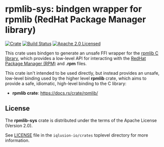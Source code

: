 # rpmlib-sys: bindgen wrapper for rpmlib (RedHat Package Manager library)

[![Crate][crate-image]][crate-link] [![Build Status][build-image]][build-link] [![Apache 2.0 Licensed][license-image]][license-link]

[crate-image]: https://img.shields.io/crates/v/rpmlib-sys.svg
[crate-link]: https://crates.io/crates/rpmlib-sys
[build-image]: https://circleci.com/gh/iqlusion-io/crates.svg?style=shield
[build-link]: https://circleci.com/gh/iqlusion-io/crates
[license-image]: https://img.shields.io/badge/license-Apache2.0-blue.svg
[license-link]: https://github.com/iqlusion-io/crates/blob/master/LICENSE

This crate uses bindgen to generate an unsafe FFI wrapper for the
[rpmlib C library], which provides a low-level API for interacting with the
[RedHat Package Manager (RPM)] and **.rpm** files.

This crate isn't intended to be used directly, but instead provides an unsafe,
low-level binding used by the higher level **rpmlib** crate, which aims to
provide a safe, idiomatic, high-level binding to the C library:

* **rpmlib crate**: https://docs.rs/crate/rpmlib/

[rpmlib C library]: https://docs.fedoraproject.org/en-US/Fedora_Draft_Documentation/0.1/html/RPM_Guide/ch-programming-c.html
[RedHat Package Manager (RPM)]: http://rpm.org/

## License

The **rpmlib-sys** crate is distributed under the terms of the Apache License
(Version 2.0).

See [LICENSE] file in the `iqlusion-io/crates` toplevel directory for more
information.

[LICENSE]: https://github.com/iqlusion-io/crates/blob/master/LICENSE
